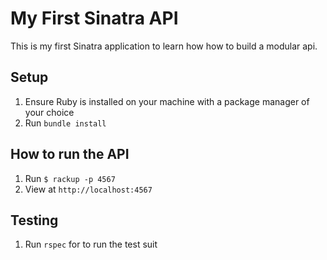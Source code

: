 # My First Sinatra API

This is my first Sinatra application to learn how how to build a modular api.

## Setup

1. Ensure Ruby is installed on your machine with a package manager of your choice
1. Run `bundle install`

## How to run the API

1. Run `$ rackup -p 4567`
1. View at `http://localhost:4567`

## Testing

1. Run `rspec` for to run the test suit
